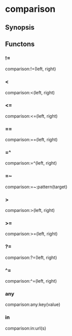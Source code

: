 # comparison

## Synopsis



## Functons

<a name="!=">

### !=

comparison:!=(left, right)

<a name="<">

### <

comparison:<(left, right)

<a name="<=">

### <=

comparison:<=(left, right)

<a name="==">

### ==

comparison:==(left, right)

<a name="=^">

### =^

comparison:=^(left, right)

<a name="=~">

### =~

comparison:=~:pattern(target)

<a name=">">

### >

comparison:>(left, right)

<a name=">=">

### >=

comparison:>=(left, right)

<a name="?=">

### ?=

comparison:?=(left, right)

<a name="^=">

### ^=

comparison:^=(left, right)

<a name="any">

### any

comparison:any:key(value)

<a name="in">

### in

comparison:in:url(s)

